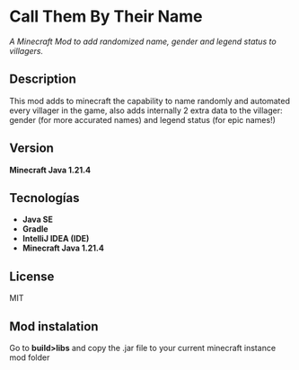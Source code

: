 # Call Them By Their Name
*A Minecraft Mod to add randomized name, gender and legend status to villagers.*

## Description
This mod adds to minecraft the capability to name randomly and automated every villager in the game, also adds internally 2 extra data to the villager: gender (for more accurated names) and legend status (for epic names!)

## Version
**Minecraft Java 1.21.4**

## Tecnologías
- **Java SE**
- **Gradle**
- **IntelliJ IDEA (IDE)**
- **Minecraft Java 1.21.4**

## License
MIT

## Mod instalation

Go to **build>libs** and copy the .jar file to your current minecraft instance mod folder